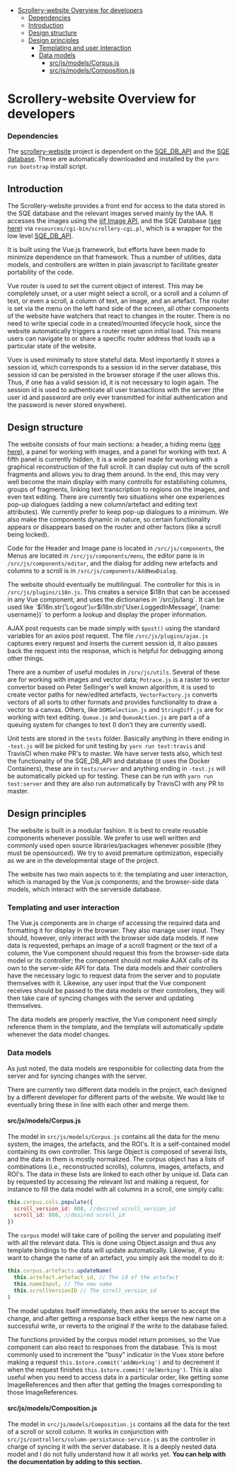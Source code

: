 - [Scrollery-website Overview for developers](#scrollery-website-overview-for-developers)
    - [Dependencies](#dependencies)
  - [Introduction](#introduction)
  - [Design structure](#design-structure)
  - [Design principles](#design-principles)
    - [Templating and user interaction](#templating-and-user-interaction)
    - [Data models](#data-models)
      - [src/js/models/Corpus.js](#srcjsmodelscorpusjs)
      - [src/js/models/Composition.js](#srcjsmodelscompositionjs)

# Scrollery-website Overview for developers

### Dependencies

The [scrollery-website](https://github.com/Scripta-Qumranica-Electronica/Scrollery-website) project is dependent on the [SQE_DB_API](https://github.com/Scripta-Qumranica-Electronica/SQE_DB_API) and the [SQE database](https://github.com/Scripta-Qumranica-Electronica/Data-files).  These are automatically downloaded and installed by the `yarn run bootstrap` install script.

## Introduction
The Scrollery-website provides a front end for access to the data stored in the SQE database and the relevant images served mainly by the IAA. It accesses the images using the [iiif Image API](http://iiif.io/api/image/2.1/), and the SQE Database ([see here](https://qumranica.org/database)) via `resources/cgi-bin/scrollery-cgi.pl`, which is a wrapper for the low level [SQE_DB_API](https://github.com/Scripta-Qumranica-Electronica/SQE_DB_API).

It is built using the Vue.js framework, but efforts have been made to minimize dependence on that framework.  Thus a number of utilities, data models, and controllers are written in plain javascript to facilitate greater portability of the code.

Vue router is used to set the current object of interest.  This may be completely unset, or a user might select a scroll, or a scroll and a column of text, or even a scroll, a column of text, an image, and an artefact.  The router is set via the menu on the left hand side of the screen, all other components of the website have watchers that react to changes in the router.  There is no need to write special code in a created/mounted lifecycle hook, since the website automatically triggers a router reset upon initial load.  This means users can navigate to or share a specific router address that loads up a particular state of the website.

Vuex is used minimally to store stateful data.  Most importantly it stores a session id, which corresponds to a session id in the server database, this session id can be persisted in the browser storage if the user allows this.  Thus, if one has a valid session id, it is not necessary to login again.  The session id is used to authenticate all user transactions with the server (the user id and password are only ever transmitted for initial authentication and the password is never stored enywhere).

## Design structure

The website consists of four main sections: a header, a hiding menu ([see here](./Scrollery_menu_vue.md)), a panel for working with images, and a panel for working with text.  A fifth panel is currently hidden, it is a wide panel made for working with a graphical reconstruction of the full scroll.  It can display cut outs of the scroll fragments and allows you to drag them around.  In the end, this may very well become the main display with many controlls for establishing columns, groups of fragments, linking text transcription to regions on the images, and even text editing.  There are currently two situations wher one experiences pop-up dialogues (adding a new column/artefact and editing text attributes).  We currently prefer to keep pop-up dialogues to a minimum.  We also make the components dynamic in nature, so certain functionality appears or disappears based on the router and other factors (like a scroll being locked).

Code for the Header and Image pane is located in `/src/js/components`, the Menus are located in `/src/js/components/menu`, the editor pane is in `/src/js/components/editor`, and the dialog for adding new artefacts and columns to a scroll is in `/src/js/components/AddNewDialog`.

The website should eventually be multilingual.  The controller for this is in `/src/js/plugins/i18n.js`.  This creates a service $i18n that can be accessed in any Vue component, and uses the dictionaries in `/src/js/lang`.  It can be used like `$i18n.str('Logout')` or `$i18n.str('User.LoggedInMessage', {name: username})` to perform a lookup and display the proper information.

AJAX post requests can be made simply with `$post()` using the standard variables for an axios post request.  The file `/src/js/plugins/ajax.js` captures every request and inserts the current session id, it also passes back the request into the response, which is helpful for debugging among other things.

There are a number of useful modules in `/srv/js/utils`.  Several of these are for working with images and vector data; `Potrace.js` is a raster to vector convertor based on Peter Sellinger's well known algorithm, it is used to create vector paths for new/edited artefacts, `VectorFactory.js` converts vectors of all sorts to other formats and provides functionality to draw a vector to a canvas.  Others, like `DOMSelection.js` and `StringDiff.js` are for working with text editing.  `Queue.js` and `QueueAction.js` are part a of a queuing system for changes to text (I don't they are currently used).

Unit tests are stored in the `tests` folder.  Basically anything in there ending in `-test.js` will be picked for unit testing by `yarn run test:travis` and TravisCI when make PR's to master.  We have server tests also, which test the functionality of the SQE_DB_API and database (it uses the Docker Containers), these are in `tests/server` and anything ending in `-test.js` will be automatically picked up for testing.  These can be run with `yarn run test:server` and they are also run automatically by TravisCI with any PR to master.

## Design principles

The website is built in a modular fashion.  It is best to create reusable components whenever possible.  We prefer to use well written and commonly used open source libraries/packages whenever possible (they must be opensourced).  We try to avoid premature optimization, especially as we are in the developmental stage of the project.

The website has two main aspects to it: the templating and user interaction, which is managed by the Vue.js components; and the browser-side data models, which interact with the serverside database.

### Templating and user interaction

The Vue.js components are in charge of accessing the required data and formatting it for display in the browser.  They also manage user input.  They should, however, only interact with the browser side data models.  If new data is requested, perhaps an image of a scroll fragment or the text of a column, the Vue component should request this from the browser-side data model or its controller; the component should not make AJAX calls of its own to the server-side API for data.  The data models and their controllers have the necessary logic to request data from the server and to populate themselves with it.  Likewise, any user input that the Vue component receives should be passed to the data models or their controllers, they will then take care of syncing changes with the server and updating themselves.

The data models are properly reactive, the Vue component need simply reference them in the template, and the template will automatically update whenever the data model changes.

### Data models

As just noted, the data models are responsible for collecting data from the server and for syncing changes with the server.

There are currently two different data models in the project, each designed by a different developer for different parts of the website.  We would like to eventually bring these in line with each other and merge them.

#### src/js/models/Corpus.js

The model in `src/js/models/Corpus.js` contains all the data for the menu system, the images, the artefacts, and the ROI's.  It is a self-contained model containing its own controller.  This large Object is composed of several lists, and the data in them is mostly normalized.  The corpus object has a lists of combinations (i.e., reconstructed scrolls), columns, images, artefacts, and ROI's.  The data in these lists are linked to each other by unique id.  Data can by requested by accessing the relevant list and making a request, for instance to fill the data model with all columns in a scroll, one simply calls: 

```Javascript
this.corpus.cols.populate({
  scroll_version_id: 808, //desired scroll_version_id
  scroll_id: 808, //desired scroll_id
})
```

The `corpus` model will take care of polling the server and populating itself with all the relevant data.  This is done using Object.assign and thus any template bindings to the data will update automatically.  Likewise, if you want to change the name of an artefact, you simply ask the model to do it:

```Javascript
this.corpus.artefacts.updateName(
  this.artefact.artefact_id, // The id of the artefact
  this.nameInput, // The new name
  this.scrollVersionID // The scroll_version_id
)
```

The model updates itself immediately, then asks the server to accept the change, and after getting a response back either keeps the new name on a successful write, or reverts to the original if the write to the database failed.

The functions provided by the corpus model return promises, so the Vue component can also react to responses from the database.  This is most commonly used to increment the "busy" indicator in the Vuex store before making a request `this.$store.commit('addWorking')` and to decrement it when the request finishes `this.$store.commit('delWorking')`.  This is also useful when you need to access data in a particular order, like getting some ImageReferences and then after that getting the Images corresponding to those ImageReferences.

#### src/js/models/Composition.js

The model in `src/js/models/Composition.js` contains all the data for the text of a scroll or scroll column.  It works in conjunction with `src/js/controllers/column-persistance-service.js` as the controller in charge of syncing it with the server database.  It is a deeply nested data model and I do not fully understand how it all works yet.  __You can help with the documentation by adding to this section.__